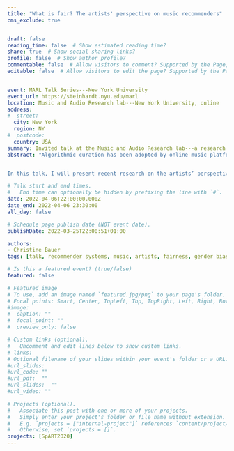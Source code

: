 ```yaml
---
title: "What is fair? The artists' perspective on music recommenders"
cms_exclude: true


draft: false
reading_time: false  # Show estimated reading time?
share: true  # Show social sharing links?
profile: false  # Show author profile?
commentable: false  # Allow visitors to comment? Supported by the Page, Post, and Docs content types.
editable: false  # Allow visitors to edit the page? Supported by the Page, Post, and Docs content types.


event: MARL Talk Series---New York University
event_url: https://steinhardt.nyu.edu/marl
location: Music and Audio Research lab---New York University, online
address:
#  street: 
  city: New York
  region: NY
#  postcode:
  country: USA
summary: Invited talk at the Music and Audio Research lab---a research school within New York University.
abstract: "Algorithmic curation has been adopted by online music platforms to assist listeners in navigating the huge catalogs of music recordings. An ideal music recommender system is meant to propose “the right music, to the right user, at the right moment”. But what happens if the music recommender is not *ideal*?


In this talk, I will present recent research on the artists’ perspective on music recommenders. What do artists consider fair? Are algorithms a burden or a solution? In particular, I will zoom in on research on gender bias in music recommenders."

# Talk start and end times.
#   End time can optionally be hidden by prefixing the line with `#`.
date: 2022-04-06T22:00:00.000Z
date_end: 2022-04-06 23:30:00
all_day: false

# Schedule page publish date (NOT event date).
publishDate: 2022-03-25T22:00:51+01:00

authors:
- Christine Bauer
tags: [talk, recommender systems, music, artists, fairness, gender bias]

# Is this a featured event? (true/false)
featured: false

# Featured image
# To use, add an image named `featured.jpg/png` to your page's folder. 
# Focal points: Smart, Center, TopLeft, Top, TopRight, Left, Right, BottomLeft, Bottom, BottomRight.
#image:
#  caption: ""
#  focal_point: ""
#  preview_only: false

# Custom links (optional).
#   Uncomment and edit lines below to show custom links.
# links:
# Optional filename of your slides within your event's folder or a URL.
#url_slides:
#url_code: ""
#url_pdf:  ""
#url_slides:  ""
#url_video: ""

# Projects (optional).
#   Associate this post with one or more of your projects.
#   Simply enter your project's folder or file name without extension.
#   E.g. `projects = ["internal-project"]` references `content/project/deep-learning/index.md`.
#   Otherwise, set `projects = []`.
projects: [SpART2020]
---
```

